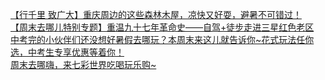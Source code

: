   
[【行千里 致广大】重庆周边的这些森林木屋，凉快又好耍，避暑不可错过！](http://www.dianyue.me/archives/343/kvbap0jivr5asxlo/)  
[【周末去哪儿特别专题】重温九十七年革命史——自驾+徒步走进三星红色老区](http://www.dianyue.me/archives/028/iltcqyys3fevrgsc/)  
[中考完的小伙伴们还没想好暑假去哪玩？本周末来这儿就告诉你~花式玩法任你选，中考生专享优惠等着你！](http://www.dianyue.me/archives/004/up22a9jzfgu7k4y9/)  
[周末去哪嗨，来七彩世界吃喝玩乐购~](http://www.dianyue.me/archives/013/mbu9nts2n1ue25v2/)